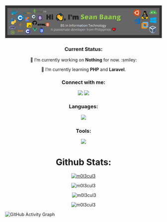 ![header](head.PNG)

<h3 align="center">Current Status:</h3>

<p align="center">🔭 I’m currently working on <strong>Nothing</strong> for now. :smiley:</p>

<p align="center">🌱 I’m currently learning <strong>PHP</strong> and <strong>Laravel</strong>.</p>

<h3 align="center">Connect with me:</h3>
<p align="center">
<a href="https://twitter.com/seanbaang" target="blank"><img src="https://skillicons.dev/icons?i=twitter" /></a>
<a href="https://www.instagram.com/baangsean/"><img src="https://skillicons.dev/icons?i=instagram" /></a>
</p>

<h3 align="center">Languages:</h3>
<p align="center">
  <a href="https://skillicons.dev">
    <img src="https://skillicons.dev/icons?i=c,cs,cpp,dotnet,angular,apollo,arduino,bash,bootstrap,html,css,js,ts,vue,electron,graphql,java,jquery,kotlin,laravel,md,mongodb,mysql,nginx,nodejs,php,py,sqlite,tailwind,wordpress" />
  </a>
</p>

<h3 align="center">Tools:</h3>
<p align="center">
  <a href="https://skillicons.dev">
    <img src="https://skillicons.dev/icons?i=git,docker,eclipse,github,gitlab,heroku,linux,netlify,vercel,vscode,visualstudio,discord,figma,androidstudio" />
  </a>
</p>

<h1 align="center">Github Stats:</h1>

<p align="center"> <a href="https://github.com/ryo-ma/github-profile-trophy"><img src="https://github-profile-trophy.vercel.app/?username=m0l3cul3" alt="m0l3cul3" /></a> </p>

<p align="center"><img src="https://github-readme-stats.vercel.app/api/top-langs?username=m0l3cul3&show_icons=true&locale=en&layout=compact" alt="m0l3cul3" /></p>

<p align="center">&nbsp;<img src="https://github-readme-stats.vercel.app/api?username=m0l3cul3&show_icons=true&locale=en" alt="m0l3cul3" /></p>

<p align="center"><img src="https://github-readme-streak-stats.herokuapp.com/?user=m0l3cul3&" alt="m0l3cul3" /></p>

![GitHub Activity Graph](https://activity-graph.herokuapp.com/graph?username=m0L3cuL3)  

